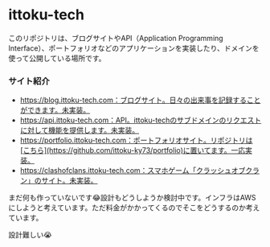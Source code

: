 # ittoku-tech
このリポジトリは、ブログサイトやAPI（Application Programming Interface）、ポートフォリオなどのアプリケーションを実装したり、ドメインを使って公開している場所です。

### サイト紹介

- https://blog.ittoku-tech.com：ブログサイト。日々の出来事を記録することができます。未実装。
- https://api.ittoku-tech.com：API。ittoku-techのサブドメインのリクエストに対して機能を提供します。未実装。
- https://portfolio.ittoku-tech.com：ポートフォリオサイト。リポジトリは[こちら](https://github.com/ittoku-ky73/portfolio)に置いてます。一応実装。
- https://clashofclans.ittoku-tech.com：スマホゲーム「クラッシュオブクラン」のサイト。未実装。

まだ何も作っていないです😂設計もどうしようか検討中です。インフラはAWSにしようと考えています。ただ料金がかかってくるのでそこをどうするのか考えています。

設計難しい😭
